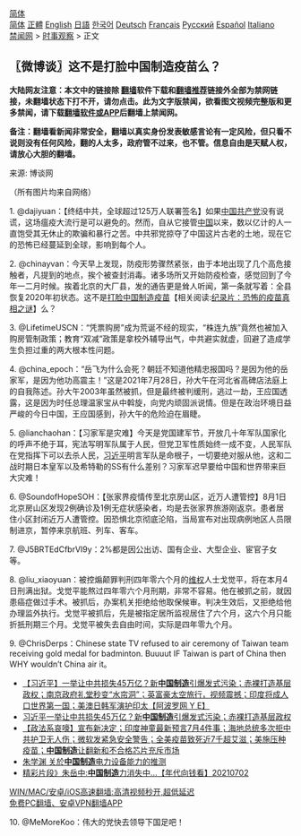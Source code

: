  <!-- 面包屑导航 --> <div class="breadcrumb"><!-- GTranslate: https://gtranslate.io/ -->  <div class="switcher notranslate">  <div class="selected">  <a href="#" onclick="return false;"> 简体</a>  </div>  <div class="option">  <a href="https://www.bannedbook.org" onclick="doGTranslate('zh-CN|zh-CN');jQuery('div.switcher div.selected a').html(jQuery(this).html());return false;" title="简体中文" class="nturl selected"> 简体</a>  <a href="https://www.bannedbook.org/zh-tw/" onclick="doGTranslate('zh-CN|zh-TW');jQuery('div.switcher div.selected a').html(jQuery(this).html());return false;" title="繁體中文" class="nturl"> 正體</a>  <a href="https://www.bannedbook.org/en/" onclick="doGTranslate('zh-CN|en');jQuery('div.switcher div.selected a').html(jQuery(this).html());return false;" title="English" class="nturl"> English</a>  <a href="https://www.bannedbook.org/ja/" onclick="doGTranslate('zh-CN|ja');jQuery('div.switcher div.selected a').html(jQuery(this).html());return false;" title="日本語" class="nturl"> 日語</a>  <a href="https://www.bannedbook.org/ko/" onclick="doGTranslate('zh-CN|ko');jQuery('div.switcher div.selected a').html(jQuery(this).html());return false;" title="한국어" class="nturl"> 한국어</a>  <a href="https://www.bannedbook.org/de/" onclick="doGTranslate('zh-CN|de');jQuery('div.switcher div.selected a').html(jQuery(this).html());return false;" title="Deutsch" class="nturl"> Deutsch</a>  <a href="https://www.bannedbook.org/fr/" onclick="doGTranslate('zh-CN|fr');jQuery('div.switcher div.selected a').html(jQuery(this).html());return false;" title="Français" class="nturl"> Français</a>  <a href="https://www.bannedbook.org/ru/" onclick="doGTranslate('zh-CN|ru');jQuery('div.switcher div.selected a').html(jQuery(this).html());return false;" title="Русский" class="nturl"> Русский</a>  <a href="https://www.bannedbook.org/es/" onclick="doGTranslate('zh-CN|es');jQuery('div.switcher div.selected a').html(jQuery(this).html());return false;" title="Español" class="nturl"> Español</a>  <a href="https://www.bannedbook.org/it/" onclick="doGTranslate('zh-CN|it');jQuery('div.switcher div.selected a').html(jQuery(this).html());return false;" title="Italiano" class="nturl"> Italiano</a>  </div>  </div>      <div class='breadcrumb-sub'><!-- Breadcrumb NavXT 6.3.0 --> <a href="https://www.bannedbook.org/" class="home">禁闻网</a> &gt; <a href="https://www.bannedbook.org/bnews/ssgc/" class="category">时事观察</a> &gt; 正文</div></div><h2>〖微博谈〗这不是打脸中国制造疫苗么？</h2> <p class="notice"><b>大陆网友注意：本文中的链接除 <a href="https://github.com/bannedbook/fanqiang" >翻墙</a>软件下载和<a href="https://github.com/killgcd/justmysocks/blob/master/README.md">翻墙推荐</a>链接外全部为禁网链接，未翻墙状态下打不开，请勿点击。此为文字版禁闻，欲看图文视频完整版和更多禁闻，请下载<a href="https://github.com/bannedbook/fanqiang">翻墙软件或APP</a>后翻墙上禁闻网。</p><p>备注：翻墙看新闻非常安全，翻墙以真实身份发表敏感言论有一定风险，但只看不说则没有任何风险，翻的人太多，政府管不过来，也不管。信息自由是天赋人权，请放心大胆的翻墙。</b></p>  <div class="entry"> <p>来源:&nbsp;博谈网                          </p> <p>（所有图片均来自网络）</p> <p></p> <p></p> <p></p>  <p></p> <p></p> <p></p> <p></p> <p></p>  <p></p> <p></p> <p>1. @dajiyuan：【终结中共，全球超过125万人联署签名】如果<span class='wp_keywordlink_affiliate'><a href="https://www.bannedbook.org/" title="中国" target="_blank">中国</a></span><a href="https://www.bannedbook.org/bnews/tag/%e5%85%b1%e4%ba%a7%e5%85%9a/" class="st_tag internal_tag" rel="tag" title="标签 共产党 下的日志">共产党</a>没有说谎，这场瘟疫大流行是可以避免的。然而，自从它接管<a href="https://www.bannedbook.org/bnews/tag/%E4%B8%AD%E5%9B%BD/" class="st_tag internal_tag" rel="tag" title="标签 中国 下的日志">中国</a>以来，数以亿计的人一直饱受其无休止的欺骗和暴行之苦。中共邪党掠夺了中国这片古老的土地，现在它的恐怖已经蔓延到全球，影响到每个人。</p> <p>2. @chinayvan：今天早上发现，防疫形势骤然紧张，由于本地出现了几个高危接触者，凡提到的地点，挨个被查封消毒。诸多场所又开始防疫检查，感觉回到了今年一二月时候。挨着北京的大厂县，发的通告更是耸人听闻，第一条就写着：全县恢复2020年初状态。这不是<a href="https://www.bannedbook.org/bnews/tag/%e6%89%93%e8%84%b8/" class="st_tag internal_tag" rel="tag" title="标签 打脸 下的日志">打脸</a><a href="https://www.bannedbook.org/bnews/tag/%e4%b8%ad%e5%9b%bd%e5%88%b6%e9%80%a0/" class="st_tag internal_tag" rel="tag" title="标签 中国制造 下的日志">中国制造</a><span class='wp_keywordlink'><a href="https://www.bannedbook.org/bnews/tculture/20160630/551027.html" title="疫苗" target="_blank">疫苗</a></span>【相关阅读:<a href='https://www.bannedbook.org/bnews/topimagenews/20180408/925060.html' target='_blank'>纪录片：恐怖的疫苗真相之谜</a>】么？</p> <p>3. @LifetimeUSCN：“凭票购房”成为荒诞不经的现实，“株连九族”竟然也被加入购房管制政策；教育“双减”政策是拿校外辅导出气，中共避实就虚，回避了造成学生负担过重的两大根本性问题。</p>  <p>4. @china_epoch：“岳飞为什么会死？朝廷不知道他精忠报国吗？是因为他的岳家军，是因为他功高震主！”这是2021年7月28日，孙大午在河北省高碑店法庭上的自我陈述。孙大午2003年虽然被抓，但是最终被判缓刑，逃过一劫，王应国透露，这是因为时任总理温家宝从中斡旋，向党内顽固派说情。但是在政治环境日益严峻的今日中国，王应国感到，孙大午的危险迫在眉睫。</p> <p>5. @lianchaohan：【习家军是灾难】今天是党国建军节，开放几十年军队国家化的呼声不绝于耳，宪法写明军队属于人民，但党卫军性质始终一成不变，人民军队在党指挥下可以去杀人民，<a href="https://www.bannedbook.org/bnews/tag/%e4%b9%a0%e8%bf%91%e5%b9%b3/" class="st_tag internal_tag" rel="tag" title="标签 习近平 下的日志">习近平</a>明言军队是命根子，一切要绝对服从他，这和二战时期日本皇军以及希特勒的SS有什么差别？习家军迟早要给中国和世界带来巨大灾难！</p> <p>6. @SoundofHopeSOH：【张家界疫情传至北京房山区，近万人遭管控】8月1日北京房山区发现2例确诊及1例无症状感染者，均是去张家界旅游刚返京。患者居住小区封闭近万人遭管控。因恐惧北京彻底沦陷，当局宣布对出现病例地区人员限制进京，暂停来京航班、列车、客车。</p> <p>7. @J5BRTEdCfbrVI9y：2%都是因公出访、国有企业、大型企业、宦官子女等。</p> <p>8. @liu_xiaoyuan：被控煽颠罪判刑四年零六个月的<span class='wp_keywordlink_affiliate'><a href="https://www.bannedbook.org/bnews/weiquan/" title="维权" target="_blank">维权</a></span>人士戈觉平，将在本月4日刑满出狱。戈觉平能熬过四年零六个月刑期，非常不容易。他在被抓之前，就因患癌症做过手术。被抓后，办案机关拒绝给他取保候审。判决生效后，又拒绝给他办理监外执行。戈觉平被抓后，先是被指定居所监视居住了六个月，这六个月只能折扺刑期三个月。戈觉平被失去自由时间，实际是四年零九个月。</p>  <p>9. @ChrisDerps：Chinese state TV refused to air ceremony of Taiwan team receiving gold medal for badminton. Buuuut IF Taiwan is part of China then WHY wouldn&#8217;t China air it。</p> <ul class='op-related-articles' title='相关阅读'> <li><a href='https://www.bannedbook.org/bnews/bannedvideo/20210712/1585576.html' target='_blank'>【习近平】一举让中共损失45万亿？新<b>中国制造</b>引爆发式污染；赤裸打造基层政权；南京政府礼堂秒变“水帘洞”；英富豪太空旅行，视频震撼；印度将成人口世界第一国；美澳日韩军演护印太【阿波罗网 Y E】</a></li> <li><a href='https://www.bannedbook.org/bnews/cnnews/20210712/1585570.html' target='_blank'>习近平一举让中共损失45万亿？新<b>中国制造</b>引爆发式污染；赤裸打造基层政权</a></li> <li><a href='https://www.bannedbook.org/bnews/bannedvideo/20210709/1583872.html' target='_blank'>【政法系哀嚎】宣布新决定；印度神童最新预言7月4件事；海地总统多次拒中共护卫无人伤；微软发紧急安全警告；全美疫苗致死近7千超艾滋；美施压种疫苗；<b>中国制造</b>让翻新和不合格芯片充斥市场</a></li> <li><a href='https://www.bannedbook.org/bnews/baitai/20210706/1581114.html' target='_blank'>朱学渊 关於<b>中国制造</b>电力设备能力的推测</a></li> <li><a href='https://www.bannedbook.org/bnews/taiwannews/20210702/1579259.html' target='_blank'>精彩片段》朱岳中:<b>中国制造</b>力消失中...【年代向钱看】20210702</a></li> </ul> <p class="texttj"> <a href="https://github.com/bannedbook/fanqiang/wiki/V2ray%E6%9C%BA%E5%9C%BA" target="_blank">WIN/MAC/安卓/iOS高速翻墙:高清视频秒开,超低延迟</a><br/> <a href="https://github.com/bannedbook/fanqiang/wiki/%E7%A6%81%E9%97%BB%E7%BD%91%E5%AE%89%E5%8D%93%E7%BF%BB%E5%A2%99%E6%96%B0%E9%97%BBAPP" target="_blank">免费PC翻墙、安卓VPN翻墙APP</a></p><p>10. @MeMoreKoo：伟大的党快去领导下国足吧！</p><a name='sharetosocial'></a>  <div style="margin-bottom:5px;padding-bottom:5px;clear:both"> <div id="archive-pix-1" class="banner-ads"> <!-- AuctionX Display platform tag START --> <div id="26318x728x90x621x_ADSLOT2" clicktrack="%%CLICK_URL_ESC%%"></div> <!-- AuctionX Display platform tag END --> </div> <div id="archive-pix-2" class="banner-ads"> <!-- AuctionX Display platform tag START --> <div id="26315x300x250x621x_ADSLOT2" clicktrack="%%CLICK_URL_ESC%%"></div> <!-- AuctionX Display platform tag END --> </div> </div>  <div id="archive-pix-1" class="banner-ads"> <!-- AuctionX Display platform tag START --> <div id="26318x728x90x621x_ADSLOT3" clicktrack="%%CLICK_URL_ESC%%"></div> <!-- AuctionX Display platform tag END --> </div> </div><!--END ENTRY--> 